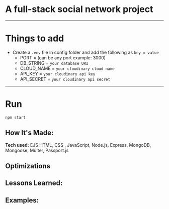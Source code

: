 # A full-stack social network project

---

# Things to add
- Create a `.env` file in config folder and add the following as `key = value`
  - PORT =  (can be any port example: 3000)
  - DB_STRING = `your database URI`
  - CLOUD_NAME = `your cloudinary cloud name`
  - API_KEY = `your cloudinary api key`
  - API_SECRET = `your cloudinary api secret`

---

# Run
`npm start` 


## How It's Made:

**Tech used:** EJS HTML,  CSS , JavaScript, Node.js, Express, MongoDB, Mongoose, Multer, Passport.js

## Optimizations



## Lessons Learned:
 



## Examples:





